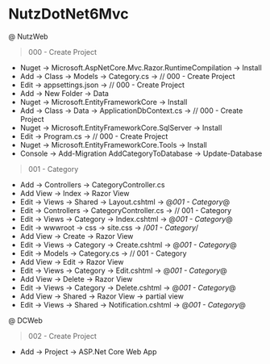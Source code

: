 # NutzDotNet6Mvc

@ NutzWeb

> 000 - Create Project

- Nuget -> Microsoft.AspNetCore.Mvc.Razor.RuntimeCompilation -> Install
- Add -> Class -> Models -> Category.cs -> // 000 - Create Project
- Edit -> appsettings.json -> // 000 - Create Project
- Add -> New Folder -> Data
- Nuget -> Microsoft.EntityFrameworkCore -> Install
- Add -> Class -> Data -> ApplicationDbContext.cs -> // 000 - Create Project
- Nuget -> Microsoft.EntityFrameworkCore.SqlServer -> Install
- Edit -> Program.cs -> // 000 - Create Project
- Nuget -> Microsoft.EntityFrameworkCore.Tools -> Install
- Console -> Add-Migration AddCategoryToDatabase -> Update-Database

> 001 - Category

- Add -> Controllers -> CategoryController.cs
- Add View -> Index -> Razor View
- Edit -> Views -> Shared -> Layout.cshtml -> @*001 - Category*@
- Edit -> Controllers -> CategoryController.cs -> // 001 - Category
- Edit -> Views -> Category -> Index.cshtml -> @*001 - Category*@
- Edit -> wwwroot -> css -> site.css -> /*001 - Category*/
- Add View -> Create -> Razor View
- Edit -> Views -> Category -> Create.cshtml -> @*001 - Category*@
- Edit -> Models -> Category.cs -> // 001 - Category
- Add View -> Edit -> Razor View
- Edit -> Views -> Category -> Edit.cshtml -> @*001 - Category*@
- Add View -> Delete -> Razor View
- Edit -> Views -> Category -> Delete.cshtml -> @*001 - Category*@
- Add View -> Shared -> Razor View -> partial view
- Edit -> Views -> Shared -> Notification.cshtml -> @*001 - Category*@

@ DCWeb

> 002 - Create Project

- Add -> Project -> ASP.Net Core Web App

